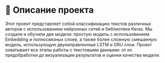 # 📝 Описание проекта
Этот проект представляет собой классификацию текстов различных авторов с использованием нейронных сетей и библиотеки Keras. Мы создали и обучили две модели: простую модель с использованием Embedding и полносвязных слоев, а также более сложную смешанную модель, использующую двунаправленные LSTM и GRU слои. Проект охватывает все этапы работы с текстовыми данными: от их предобработки до визуализации результатов и оценки качества модели.

